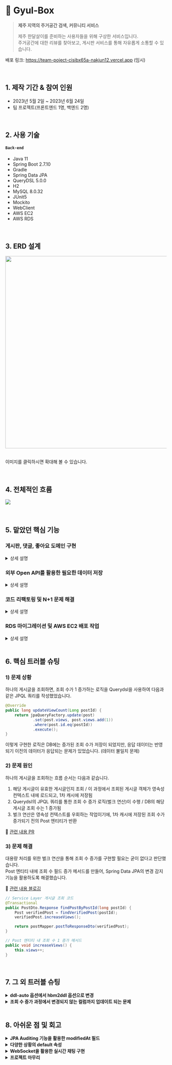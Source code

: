 # 🍊 Gyul-Box
><b>제주 지역의 주거공간 검색, 커뮤니티 서비스</b>
>
>제주 한달살이를 준비하는 사용자들을 위해 구상한 서비스입니다.   
>주거공간에 대한 리뷰를 찾아보고, 게시판 서비스를 통해 자유롭게 소통할 수 있습니다.   

배포 링크: https://team-poject-cisibx65a-nakjun12.vercel.app (임시)

</br>

## 1. 제작 기간 & 참여 인원
- 2023년 5월 2일 ~ 2023년 6월 24일
- 팀 프로젝트(프론트엔드 1명, 백엔드 2명)

</br>

## 2. 사용 기술
#### `Back-end`
  - Java 11
  - Spring Boot 2.7.10
  - Gradle
  - Spring Data JPA
  - QueryDSL 5.0.0
  - H2
  - MySQL 8.0.32
  - JUnit5
  - Mockito
  - WebClient
  - AWS EC2
  - AWS RDS

</br>

## 3. ERD 설계
<img src="https://github.com/bangjaeyoung/gyul-box/assets/80241053/71ec04c6-2c24-414f-99a1-a4dacb6de443" width=600 height=600>

</br>
</br>

이미지를 클릭하시면 확대해 볼 수 있습니다.

</br>

## 4. 전체적인 흐름
<img src="https://github.com/bangjaeyoung/gyul-box/assets/80241053/72a29c5c-dba1-46e0-8411-5c9544181cb6">

</br>
</br>
</br>

## 5. 맡았던 핵심 기능
### 게시판, 댓글, 좋아요 도메인 구현
 
<details>
<summary>상세 설명</summary>
<div markdown="1">

#### 1) 연관 관계 그림

<img src="https://github.com/bangjaeyoung/gyul-box/assets/80241053/0bfba8d3-7c24-46a4-8c31-3ff6a5f60f1e" width=500 height=300>

#### 2) 내용

- 게시물, 댓글, 좋아요에 대한 수정 및 삭제는 동일 유저만 가능하도록 처리했습니다. [코드](https://github.com/bangjaeyoung/gyul-box/blob/c6befefb8a51988d3e18a90d1e32dfbba89a22e5/server/src/main/java/jeju/oneroom/post/service/PostService.java#L38C5-L50C6)
- 게시물 조회 시, 조회 수가 1씩 증가되도록 구현했습니다. [코드](https://github.com/bangjaeyoung/gyul-box/blob/c6befefb8a51988d3e18a90d1e32dfbba89a22e5/server/src/main/java/jeju/oneroom/post/service/PostService.java#L52C5-L59C6)
- 게시글 좋아요를 2번 누르면 좋아요가 취소되도록 구현했습니다. [코드](https://github.com/bangjaeyoung/gyul-box/blob/c6befefb8a51988d3e18a90d1e32dfbba89a22e5/server/src/main/java/jeju/oneroom/postlike/service/PostLikeService.java#L20C5-L32C6)
- 게시물이 삭제되면 해당 게시물의 댓글, 좋아요도 함께 삭제되도록 구현했습니다. [코드](https://github.com/bangjaeyoung/gyul-box/blob/c6befefb8a51988d3e18a90d1e32dfbba89a22e5/server/src/main/java/jeju/oneroom/post/entity/Post.java#L49C5-L55C58)

#### 3) 각 도메인 Service 코드
📌 [게시판](https://github.com/bangjaeyoung/gyul-box/blob/main/server/src/main/java/jeju/oneroom/post/service/PostService.java)   
📌 [게시판 댓글](https://github.com/bangjaeyoung/gyul-box/blob/main/server/src/main/java/jeju/oneroom/postcomment/service/PostCommentService.java)   
📌 [게시판 좋아요](https://github.com/bangjaeyoung/gyul-box/blob/main/server/src/main/java/jeju/oneroom/postlike/service/PostLikeService.java)

</div>
</details>

### 외부 Open API를 활용한 필요한 데이터 저장

<details>
<summary>상세 설명</summary>
<div markdown="1">
  
#### 1) 사용 목적

- 지역에 따른 주거공간 데이터 필요
- 프론트단의 지도 인터페이스에 활용될 주거공간의 위도, 경도 데이터 필요

#### 2) 호출 흐름

1. 지역 코드를 파라미터로 외부 Open API를 호출합니다.   
2. 응답된 데이터는 서비스단으로 이동하여 가공됩니다.   
    - 주거공간의 타입(다가구주택, 다중주택, 공동주택, 다세대주택, 오피스텔, 단독주택) 선별   
    - 주거공간의 위도, 경도 데이터를 위해 위도, 경도 관련 Open API 호출   
    - 응답된 데이터들과 HouseInfo 엔티티 필드를 매핑하여 DB에 저장
   
(외부 Open API의 호출은 모두 WebClient 라이브러리를 이용했습니다.)

#### 3) 코드
📌 [Open API Controller 코드](https://github.com/bangjaeyoung/gyul-box/blob/main/server/src/main/java/jeju/oneroom/openapi/controller/OpenApiController.java)   
📌 [Open API 전체 Service 코드](https://github.com/bangjaeyoung/gyul-box/blob/main/server/src/main/java/jeju/oneroom/openapi/service/OpenApiService.java)   
📌 [위도, 경도 Open API 호출 코드](https://github.com/bangjaeyoung/gyul-box/blob/main/server/src/main/java/jeju/oneroom/openapi/service/GeoPointService.java)   

</div>
</details>

### 코드 리팩토링 및 N+1 문제 해결

<details>
<summary>상세 설명</summary>
<div markdown="1">

#### 1) 문제 상황

N+1 문제가 발생하는 여러 메서드 중 `findPostById()`의 상황입니다.   

하나의 게시글을 조회하는 과정은 다음과 같습니다. 

1. DB에서 게시글 id에 해당하는 게시글(Post) 조회   
2. 조회 API의 응답 dto 필드 중 관련 댓글들이 필요하므로 연관된 댓글(PostComment)들 조회   
3. 댓글의 응답 dto 필드 중 댓글 작성자의 정보가 필요하므로 연관된 작성자(User) 조회   

(응답 dto는 [코드](https://github.com/bangjaeyoung/gyul-box/blob/fcd60ab32b86c605d9d309b8b6ff413ba407a16c/server/src/main/java/jeju/oneroom/post/dto/PostDto.java#L80C5-L96C6)를 참고해주세요.)

하나의 게시글을 조회하는 API를 호출하게 되면, PostComment 개수만큼의 User를 조회하는 쿼리문이 호출되는 문제가 발생했습니다. (N+1 문제)


[기존 쿼리문 출력 사진]
<img src = "https://github.com/bangjaeyoung/gyul-box/assets/80241053/7cb8fe8f-2d6f-4b03-a386-ca70459e8240">

#### 2) 문제 해결

Querydsl을 사용하여 작성한 JPQL 쿼리에서 연관 엔티티를 Fetch Join으로 결합하는 방식으로 N+1이 발생하는 문제를 해결했습니다.

```Java
@Override
public Optional<Post> findPostById(long postId) {
    Post post1 = jpaQueryFactory.selectFrom(post)
        .leftJoin(post.user, user).fetchJoin()
        .leftJoin(post.houseInfo, houseInfo).fetchJoin()
        .leftJoin(post.postComments, postComment).fetchJoin()
        .leftJoin(postComment.user, user).fetchJoin()
        .where(post.id.eq(postId))
        .fetchOne();

    return Optional.ofNullable(post1);
}
```

📌 [원본 코드](https://github.com/bangjaeyoung/gyul-box/blob/fcd60ab32b86c605d9d309b8b6ff413ba407a16c/server/src/main/java/jeju/oneroom/post/repository/PostCustomRepositoryImpl.java#L24C5-L35C6)

</br>

[개선 후 쿼리문 출력 사진]

<img src="https://github.com/bangjaeyoung/gyul-box/assets/80241053/71b3bf1f-b84c-4c37-8dcf-a3b333b6c2b3">

</br>
</br>

총 쿼리문이 4+N개 호출되는 것을 1개의 쿼리문으로 줄여, DB로의 요청 부하를 줄일 수 있었습니다.

</div>
</details>

### RDS 마이그레이션 및 AWS EC2 배포 작업

<details>
<summary>상세 설명</summary>
<div markdown="1">

</br>

로컬에서 지역(Area), 주거정보(HouseInfo)의 데이터들을 MySQL DB에 직접 넣어주었습니다.   
[관련 Open API 폴더](https://github.com/bangjaeyoung/gyul-box/tree/main/server/src/main/java/jeju/oneroom/openapi)에 있는 서비스 로직들로 호출하여 저장했습니다.   

이 로컬 DB를 AWS RDS의 MySQL DB로 마이그레이션 작업을 거친 후, AWS EC2을 이용해 백엔드 서버를 배포했습니다.   
MySQL DB 마이그레이션 작업 배경 및 과정은 다음 [블로깅](https://jaeyoungb.tistory.com/283)을 통해 확인하실 수 있습니다.   

</div>
</details>

</br>

## 6. 핵심 트러블 슈팅

### 1) 문제 상황

하나의 게시글을 조회하면, 조회 수가 1 증가하는 로직을 Querydsl을 사용하여 다음과 같은 JPQL 쿼리를 작성했었습니다.   

```Java
@Override
public long updateViewCount(Long postId) {
    return jpaQueryFactory.update(post)
            .set(post.views, post.views.add(1))
            .where(post.id.eq(postId))
            .execute();
}
```

이렇게 구현한 로직은 DB에는 증가된 조회 수가 저장이 되었지만, 응답 데이터는 반영되기 이전의 데이터가 응답되는 문제가 있었습니다. (데이터 불일치 문제)   

### 2) 문제 원인
하나의 게시글을 조회하는 흐름 순서는 다음과 같습니다.
1. 해당 게시글이 유효한 게시글인지 조회 / 이 과정에서 조회된 게시글 객체가 영속성 컨텍스트 내에 로드되고, 1차 캐시에 저장됨   
2. Querydsl의 JPQL 쿼리를 통한 조회 수 증가 로직(벌크 연산)이 수행 / DB의 해당 게시글 조회 수는 1 증가됨
3. 벌크 연산은 영속성 컨텍스트를 우회하는 작업이기에, 1차 캐시에 저장된 조회 수가 증가되기 전의 Post 엔티티가 반환   
   
📌 [관련 내용 PR](https://github.com/bangjaeyoung/gyul-box/pull/3)

### 3) 문제 해결
대용량 처리를 위한 벌크 연산을 통해 조회 수 증가를 구현할 필요는 굳이 없다고 판단했습니다.   
Post 엔티티 내에 조회 수 필드 증가 메서드를 만들어, Spring Data JPA의 변경 감지 기능을 활용하도록 해결했습니다.   

📌 [관련 내용 블로깅](https://jaeyoungb.tistory.com/292)

```Java
// Service Layer 게시글 조회 코드
@Transactional
public PostDto.Response findPostByPostId(long postId) {
    Post verifiedPost = findVerifiedPost(postId);
    verifiedPost.increaseViews();

    return postMapper.postToResponseDto(verifiedPost);
}

// Post 엔티티 내 조회 수 1 증가 메서드
public void increaseViews() {
    this.views++;
}
```

</br>

## 7. 그 외 트러블 슈팅

<details>
<summary><b>ddl-auto 옵션에서 hbm2ddl 옵션으로 변경</b></summary>
<div markdown="1">
  Area 엔티티를 설계한 후, 애플리케이션을 실행하면 다음과 같은 에러가 발생했습니다.
  
  <img src="https://github.com/bangjaeyoung/gyul-box/assets/80241053/4d4a07fc-cced-4096-b29b-0b49a8800253">

  ddl-auto: update 옵션을 hbm2ddl.auto: update로 바꿔 해결했습니다.   
  Area 도메인은 기본키 생성 전략이 따로 있지 않고, 5011010100과 같은 값으로 직접 넣어줍니다.   

  ```Java
  @Id
  @Column(name = "area_id")
  private Long areaCode;
  ```

  Area 엔티티는 기본키 생성전략인 `@GeneratedValue`를 사용하지 않았고, 그렇기에 ddl-auto 옵션으로는 스키마가 자동 생성되지 않는다고 파악했습니다.   
  📌 [참고 레퍼런스](https://velog.io/@soluinoon/H2-Column-startvalue-not-found-%EC%98%A4%EB%A5%98)

  하지만, 공식 문서의 내용에는 ddl-auto은 hbm2ddl.auto의 shortcut이고 둘은 다르지 않다고 나와있습니다.   
  애플리케이션 실행이 우선이였기에, 별다른 문제가 없는 hbm2ddl.auto를 사용하여 개발을 진행했었습니다.   
  📌 [참고 레퍼런스](https://docs.spring.io/spring-boot/docs/current/reference/htmlsingle/#spring.jpa.hibernate.ddl-auto)
  
</div>
</details>

<details>
<summary><b>조회 수 증가 과정에서 변경되지 않는 컬럼까지 업데이트 되는 문제</b></summary>
<div markdown="1">
  기존 Querydsl을 통해 JPQL 쿼리로 작성했던 조회 수 증가 로직이 실행될 때, update 쿼리문은 다음과 같았습니다.
  
  ```SQL
  update
      post 
    set
      post_id=?,
      created_at=?,
      modified_at=?,
      content=?,
      title=?,
      views=?,
      house_info_id=?,
      user_id=? 
    where
      post_id=?
  ```

</br>

  `@DynamicUpdate` 어노테이션을 Post 엔티티에 붙여줌으로써 변경된 컬럼만 업데이트 되도록 개선했습니다.   

  ```SQL
  update
      post 
    set
      modified_at=?,
      views=?,
    where
      post_id=?
  ```

  📌 [참고 블로그](https://velog.io/@freddiey/JPA%EC%9D%98-DynamicUpdate)

</div>
</details>

</br>

## 8. 아쉬운 점 및 회고

<details>
<summary><b>JPA Auditing 기능을 활용한 modifiedAt 필드</b></summary>
<div markdown="1">

조회 수가 증가될 때, JPA Auditing 기능을 통해 트랙킹되는 테이블 수정 시간(modifiedAt) 필드도 함께 업데이트됩니다.   
이 modifiedAt 필드는 유저들에게 게시글에 표현될 데이터들로 사용하여 게시글이 수정되었을 때만 변경되도록 하고 싶었습니다.   

앞으로는 JPA Auditing으로 받는 시간 필드들은 테이블 관리 용도로 사용하고, 게시글을 수정했을 때 기록될 시간 필드는 따로 만드는 것으로 설계할 예정입니다.
  
</div>
</details>

<details>
<summary><b>다양한 상황의 default 속성</b></summary>
<div markdown="1">

`@ManyToOne`, `@OneToMany`, `@EntityGraph`, .. 등 상황마다 기본 Fetch 전략이 다른 것을 확인했습니다.   
또, JPQL의 Fetch Join과 `@EntityGraph`에서의 Join 방식도 다르다는 것이 헷갈리는 부분이었습니다.   

해당 [블로깅](https://jaeyoungb.tistory.com/285) 정리를 통해 확실하게 정리해둘 수 있었습니다.   
  
</div>
</details>

<details>
<summary><b>WebSocket을 활용한 실시간 채팅 구현</b></summary>
<div markdown="1">

WebSocket과 Redis Pub/Sub 기능을 활용한 실시간 채팅을 구현하려 했습니다.   
끝내 프론트와의 통신 테스트에서 예상한 결과를 얻지 못했고, 백엔드 코드를 구현하긴 했지만 온전한 실시간 채팅 기능을 구현하지 못했습니다.   

결국 기간 내에 온전하게 구현할 수 없겠다 판단했고, 해당 기능을 포기해야 했습니다.   
다음에 적용해볼 기회가 있다면 WebSocket, Redis Pub/Sub 기술과 전체적인 통신 흐름에 대해 깊이 있게 학습하고 완벽하게 구현해내는 것이 목표입니다.   
  
</div>
</details>

<details>
<summary><b>프로젝트 마무리</b></summary>
<div markdown="1">

저는 초기 설계부터 참여한 것이 아닌, 프로젝트 진행 중에 합류하게 되었습니다.   
기능을 구현할 때마다 '초기부터 참여했다면 좀 더 깊이있는 이해를 바탕으로 기능을 구현하기 수월하지 않았을까'하는 아쉬움이 남았습니다.   
처음부터 이미 진행 중인 서비스를 100% 이해한다는 것은 어려웠고, 필요할 때마다 그때그때 이해하려 노력했습니다.   

프로젝트 막바지에는 팀원들의 취업 등 여러 상황으로 인해, 테스트 및 배포가 잘 이루어지지 않았습니다.   
현재는 개인 저장소로 fork해와서 아쉬운 부분이나 리팩토링이 필요한 부분을 개선하고 있습니다.   

</div>
</details>
